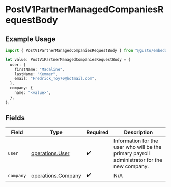 # PostV1PartnerManagedCompaniesRequestBody

## Example Usage

```typescript
import { PostV1PartnerManagedCompaniesRequestBody } from "@gusto/embedded-api/models/operations";

let value: PostV1PartnerManagedCompaniesRequestBody = {
  user: {
    firstName: "Madaline",
    lastName: "Kemmer",
    email: "Fredrick_Toy70@hotmail.com",
  },
  company: {
    name: "<value>",
  },
};
```

## Fields

| Field                                                                                       | Type                                                                                        | Required                                                                                    | Description                                                                                 |
| ------------------------------------------------------------------------------------------- | ------------------------------------------------------------------------------------------- | ------------------------------------------------------------------------------------------- | ------------------------------------------------------------------------------------------- |
| `user`                                                                                      | [operations.User](../../models/operations/user.md)                                          | :heavy_check_mark:                                                                          | Information for the user who will be the primary payroll administrator for the new company. |
| `company`                                                                                   | [operations.Company](../../models/operations/company.md)                                    | :heavy_check_mark:                                                                          | N/A                                                                                         |